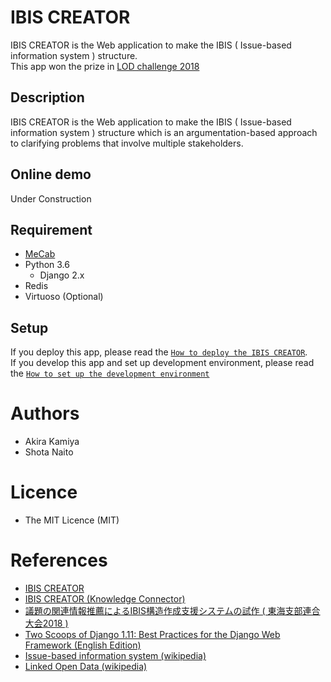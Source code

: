 IBIS CREATOR
====
IBIS CREATOR is the Web application to make the IBIS ( Issue-based information system ) structure.  
This app won the prize in [LOD challenge 2018](https://2018.lodc.jp/)

## Description
IBIS CREATOR is the Web application to make the IBIS ( Issue-based information system ) structure which is an argumentation-based approach to clarifying problems that involve multiple stakeholders.

## Online demo
Under Construction

## Requirement
- [MeCab](http://taku910.github.io/mecab/)
- Python 3.6
    - Django 2.x
- Redis
- Virtuoso (Optional)


## Setup
If you deploy this app, please read the [`How to deploy the IBIS CREATOR`](https://github.com/srmtlab/IBIS_creator/wiki/Deploy).  
If you develop this app and set up development environment, please read the [`How to set up the development environment`](https://github.com/srmtlab/IBIS_creator/wiki/Develop)

# Authors
- Akira Kamiya
- Shota Naito

# Licence
- The MIT Licence (MIT)

# References
- [IBIS CREATOR](http://lod.srmt.nitech.ac.jp/IBIS_creator/)
- [IBIS CREATOR (Knowledge Connector)](http://idea.linkdata.org/idea/idea1s2697i)
- [議題の関連情報推薦によるIBIS構造作成支援システムの試作 ( 東海支部連合大会2018 )](https://www.jp-c.jp/rengo/www/cd/pdf/M3-4.pdf)
- [Two Scoops of Django 1.11: Best Practices for the Django Web Framework (English Edition)](https://www.amazon.co.jp/dp/B076D5FKFX/)
- [Issue-based information system (wikipedia)](https://en.wikipedia.org/wiki/Issue-based_information_system)
- [Linked Open Data (wikipedia)](https://ja.wikipedia.org/wiki/Linked_Open_Data)
